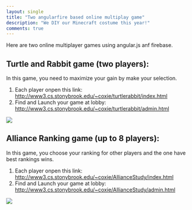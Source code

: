 ```yaml
---
layout: single
title: "Two angularfire based online multiplay game"
description: "We DIY our Minecraft costume this year!"
comments: true
---
```

Here are two online multiplayer games using angular.js anf firebase.

## Turtle and Rabbit game (two players):
In this game, you need to maximize your gain by make your selection.
1. Each player onpen this link: http://www3.cs.stonybrook.edu/~coxie/turtlerabbit/index.html
2. Find and Launch your game at lobby: http://www3.cs.stonybrook.edu/~coxie/turtlerabbit/admin.html

![](http://www3.cs.stonybrook.edu/~coxie/turtlerabbit/turtle.png)
## Alliance Ranking game (up to 8 players):
In this game, you choose your ranking for other players and the one have best rankings wins.
1. Each player onpen this link: http://www3.cs.stonybrook.edu/~coxie/AllianceStudy/index.html
2. Find and Launch your game at lobby: http://www3.cs.stonybrook.edu/~coxie/AllianceStudy/admin.html

![](http://www3.cs.stonybrook.edu/~coxie/AllianceStudy/alliance.png)
